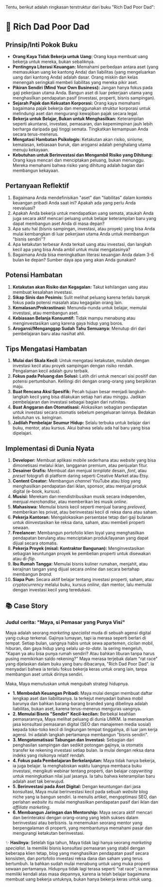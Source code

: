 Tentu, berikut adalah ringkasan terstruktur dari buku "Rich Dad Poor Dad":

# 📖 Rich Dad Poor Dad

## Prinsip/Inti Pokok Buku
*   **Orang Kaya Tidak Bekerja untuk Uang:** Orang kaya membuat uang bekerja untuk mereka, bukan sebaliknya.
*   **Pentingnya Literasi Keuangan:** Memahami perbedaan antara aset (yang memasukkan uang ke kantong Anda) dan liabilitas (yang mengeluarkan uang dari kantong Anda) adalah dasar. Orang miskin dan kelas menengah seringkali membeli liabilitas yang mereka pikir aset.
*   **Pikiran Sendiri (Mind Your Own Business):** Jangan hanya fokus pada gaji pekerjaan utama Anda. Bangun aset di luar pekerjaan utama yang menghasilkan pendapatan pasif (investasi, properti, bisnis sampingan).
*   **Sejarah Pajak dan Kekuatan Korporasi:** Orang kaya memahami bagaimana pajak bekerja dan menggunakan struktur korporasi untuk melindungi aset dan mengurangi kewajiban pajak secara legal.
*   **Bekerja untuk Belajar, Bukan untuk Menghasilkan:** Keterampilan seperti akuntansi, investasi, pemasaran, dan kepemimpinan jauh lebih berharga daripada gaji tinggi semata. Tingkatkan kemampuan Anda secara terus-menerus.
*   **Mengatasi Hambatan Psikologis:** Ketakutan akan risiko, sinisme, kemalasan, kebiasaan buruk, dan arogansi adalah penghalang utama menuju kekayaan.
*   **Kebutuhan untuk Berinvestasi dan Mengambil Risiko yang Dihitung:** Orang kaya mencari dan menciptakan peluang, bukan menunggu. Mereka memahami bahwa risiko yang dihitung adalah bagian dari membangun kekayaan.

## Pertanyaan Reflektif
1.  Bagaimana Anda mendefinisikan "aset" dan "liabilitas" dalam konteks keuangan pribadi Anda saat ini? Apakah ada yang perlu Anda reevaluasi?
2.  Apakah Anda bekerja untuk mendapatkan uang semata, ataukah Anda juga secara aktif mencari peluang untuk belajar keterampilan baru yang dapat membangun aset Anda di masa depan?
3.  Apa satu hal (bisnis sampingan, investasi, atau proyek) yang bisa Anda mulai kembangkan di luar pekerjaan utama Anda untuk membangun "bisnis sendiri"?
4.  Apa ketakutan terbesar Anda terkait uang atau investasi, dan langkah kecil apa yang bisa Anda ambil untuk mulai mengatasinya?
5.  Bagaimana Anda bisa meningkatkan literasi keuangan Anda dalam 3-6 bulan ke depan? Sumber daya apa yang akan Anda gunakan?

## Potensi Hambatan
1.  **Ketakutan akan Risiko dan Kegagalan:** Takut kehilangan uang atau membuat kesalahan investasi.
2.  **Sikap Sinis dan Pesimis:** Sulit melihat peluang karena terlalu banyak fokus pada potensi masalah atau kegagalan orang lain.
3.  **Kemalasan/Prokrastinasi:** Menunda-nunda untuk belajar, memulai investasi, atau membangun aset.
4.  **Kebiasaan Belanja Konsumtif:** Tidak mampu menabung atau menginvestasikan uang karena gaya hidup yang boros.
5.  **Arogansi/Menganggap Sudah Tahu Semuanya:** Menutup diri dari pembelajaran baru atau nasihat ahli.

## Tips Mengatasi Hambatan
1.  **Mulai dari Skala Kecil:** Untuk mengatasi ketakutan, mulailah dengan investasi kecil atau proyek sampingan dengan risiko rendah. Pengalaman kecil adalah guru terbaik.
2.  **Fokus pada Peluang dan Solusi:** Latih diri untuk mencari sisi positif dan potensi pertumbuhan. Kelilingi diri dengan orang-orang yang berpikiran maju.
3.  **Buat Rencana Aksi Spesifik:** Pecah tujuan besar menjadi langkah-langkah kecil yang bisa dilakukan setiap hari atau minggu. Jadikan pembelajaran dan investasi sebagai bagian dari rutinitas.
4.  **Buat Anggaran dan Otomatisasi:** Alokasikan sebagian pendapatan untuk investasi secara otomatis sebelum pengeluaran lainnya. Bedakan kebutuhan vs. keinginan.
5.  **Jadilah Pembelajar Seumur Hidup:** Selalu terbuka untuk belajar dari buku, mentor, atau kursus. Akui bahwa selalu ada hal baru yang bisa dipelajari.

## Implementasi di Dunia Nyata
1.  **Developer:** Membuat aplikasi mobile sederhana atau *website* yang bisa dimonetisasi melalui iklan, langganan premium, atau penjualan fitur.
2.  **Desainer Grafis:** Membuat dan menjual *template* desain, *font*, atau *preset* fotografi di platform daring seperti Creative Market atau Etsy.
3.  **Content Creator:** Membangun *channel* YouTube atau blog yang menghasilkan pendapatan dari iklan, sponsor, atau menjual produk digital (e-book, kursus).
4.  **Musisi:** Merekam dan mendistribusikan musik secara independen, menjual *merchandise*, atau memberikan les musik *online*.
5.  **Mahasiswa:** Memulai bisnis kecil seperti menjual barang *preloved*, memberikan les privat, atau berinvestasi kecil di reksa dana atau saham.
6.  **Pekerja Kantoran:** Mengalokasikan persentase tetap dari gaji bulanan untuk diinvestasikan ke reksa dana, saham, atau membeli properti sewaan.
7.  **Freelancer:** Membangun portofolio klien loyal yang menghasilkan pendapatan berulang atau menciptakan produk/layanan yang dapat dijual secara otomatis.
8.  **Pekerja Proyek (misal: Kontraktor Bangunan):** Menginvestasikan sebagian keuntungan proyek ke pembelian properti untuk disewakan atau di-*flip*.
9.  **Ibu Rumah Tangga:** Memulai bisnis kuliner rumahan, menjahit, atau kerajinan tangan yang dijual secara *online* dan secara bertahap membangun *brand*.
10. **Siapa Pun:** Secara aktif belajar tentang investasi properti, saham, atau *cryptocurrency* melalui buku, kursus *online*, dan mentor, lalu memulai dengan investasi kecil yang teredukasi.

## 📚 Case Story

### Judul cerita: "Maya, si Pemasar yang Punya Visi"

Maya adalah seorang *marketing specialist* muda di sebuah agensi digital yang cukup terkenal. Gajinya lumayan, tapi ia merasa seperti berlari di tempat. Setiap bulan, uangnya habis untuk sewa apartemen, cicilan mobil, hiburan, dan gaya hidup yang selalu *up-to-date*. Ia sering mengeluh, "Kapan ya aku bisa punya rumah sendiri? Atau bahkan liburan tanpa harus pusing memikirkan saldo rekening?" Maya merasa terjebak dalam "rat race" yang dijelaskan dalam buku yang baru dibacanya, "Rich Dad Poor Dad". Ia menyadari bahwa ia terlalu fokus bekerja keras untuk orang lain, tanpa membangun aset untuk dirinya sendiri.

Maka, Maya memutuskan untuk mengubah strategi hidupnya.

*   **1. Membedah Keuangan Pribadi:** Maya mulai dengan membuat daftar lengkap aset dan liabilitasnya. Ia terkejut menyadari bahwa mobil barunya dan bahkan barang-barang branded yang dibelinya adalah liabilitas, bukan aset, karena terus-menerus menguras uangnya.
*   **2. Memulai Bisnis "Sendiri" Kecil-kecilan:** Berbekal keahlian pemasarannya, Maya melihat peluang di dunia UMKM. Ia menawarkan jasa konsultasi pemasaran digital (SEO dan manajemen media sosial) kepada toko-toko kecil di lingkungan tempat tinggalnya, di luar jam kerja agensi. Ini adalah langkah pertamanya membangun "bisnis sendiri".
*   **3. Mengotomatisasi Tabungan dan Investasi:** Sebagian dari penghasilan sampingan dan sedikit potongan gajinya, ia otomatis transfer ke rekening investasi setiap bulan. Ia mulai dengan reksa dana indeks yang risikonya relatif rendah.
*   **4. Fokus pada Pembelajaran Berkelanjutan:** Maya tidak hanya bekerja, ia juga belajar. Ia menghabiskan waktu luangnya membaca buku investasi, mengikuti webinar tentang properti, dan belajar *copywriting* untuk meningkatkan nilai jual jasanya. Ia tahu bahwa keterampilan baru adalah aset tak berwujud.
*   **5. Berinvestasi pada Aset Digital:** Dengan keuntungan dari jasa konsultasi, Maya mulai berinvestasi kecil pada sebuah *website* blog niche yang ia bangun sendiri. Ia menulis artikel, mengoptimasi SEO, dan perlahan *website* itu mulai menghasilkan pendapatan pasif dari iklan dan *affiliate marketing*.
*   **6. Membangun Jaringan dan Mentorship:** Maya secara aktif mencari dan berinteraksi dengan orang-orang yang lebih sukses dalam berinvestasi atau berbisnis. Ia menemukan seorang mentor yang berpengalaman di properti, yang membantunya memahami pasar dan mengurangi ketakutan berinvestasi.

✨ **Hasilnya:** Setelah tiga tahun, Maya tidak lagi hanya seorang *marketing specialist*. Ia memiliki bisnis konsultasi pemasaran yang stabil dengan beberapa klien tetap, blog yang menghasilkan pendapatan pasif secara konsisten, dan portofolio investasi reksa dana dan saham yang terus bertumbuh. Ia bahkan sudah mulai menabung untuk uang muka properti sewaan pertamanya. Hidupnya tidak lagi terasa seperti "rat race"; ia merasa memiliki kendali atas masa depannya, karena ia telah belajar bagaimana membuat uang bekerja untuknya, bukan hanya bekerja keras untuk uang.